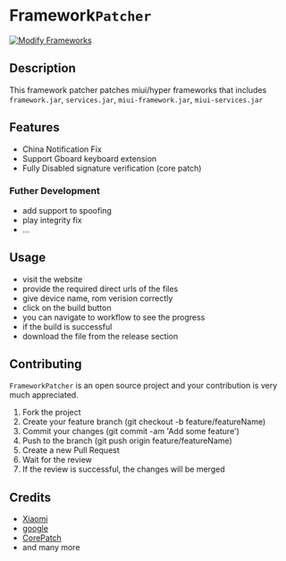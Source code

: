 # Framework`Patcher`
[![Modify Frameworks](https://github.com/Jefino9488/FrameworkPatcher/actions/workflows/patcher.yml/badge.svg)](https://github.com/Jefino9488/FrameworkPatcher/actions/workflows/patcher.yml)
## Description

This framework patcher patches miui/hyper frameworks that includes `framework.jar`, `services.jar`, `miui-framework.jar`, `miui-services.jar `

## Features

 - China Notification Fix
 - Support Gboard keyboard extension
 - Fully Disabled signature verification (core patch)

### Futher Development

 - add support to spoofing
 - play integrity fix
 - ...

## Usage

 - visit the website 
 - provide the required direct urls of the files
 - give device name, rom verision correctly
 - click on the build button
 - you can navigate to workflow to see the progress
 - if the build is successful
 - download the file from the release section

## Contributing

`FrameworkPatcher` is an open source project and your contribution is very much appreciated.
1. Fork the project
2. Create your feature branch (git checkout -b feature/featureName)
3. Commit your changes (git commit -am 'Add some feature')
4. Push to the branch (git push origin feature/featureName)
5. Create a new Pull Request
6. Wait for the review
7. If the review is successful, the changes will be merged

## Credits

- [Xiaomi](https://xiaomi.com)
- [google](https://google.com)
- [CorePatch](https://github.com/LSPosed/CorePatch)
- and many more
